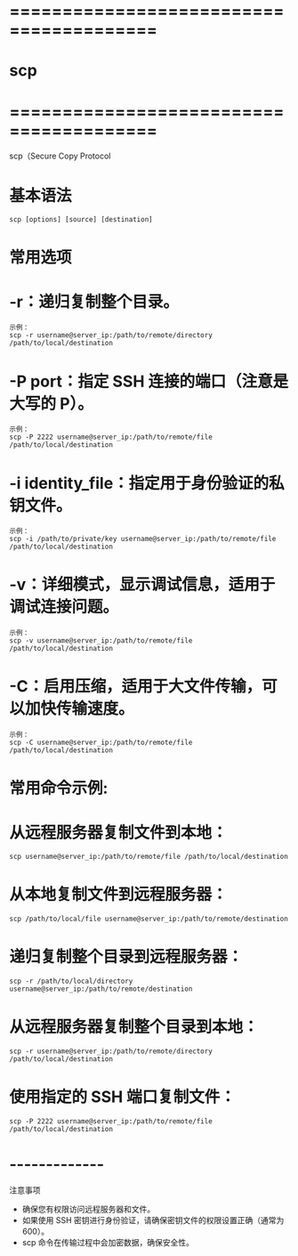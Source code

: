 # ======================================== #
#                 scp
# ======================================== #

scp（Secure Copy Protocol


# 基本语法
    scp [options] [source] [destination]  

# 常用选项
#  -r：递归复制整个目录。
    示例：
    scp -r username@server_ip:/path/to/remote/directory /path/to/local/destination  

#  -P port：指定 SSH 连接的端口（注意是大写的 P）。
    示例：
    scp -P 2222 username@server_ip:/path/to/remote/file /path/to/local/destination  

#  -i identity_file：指定用于身份验证的私钥文件。
    示例：
    scp -i /path/to/private/key username@server_ip:/path/to/remote/file /path/to/local/destination  

#  -v：详细模式，显示调试信息，适用于调试连接问题。
    示例：
    scp -v username@server_ip:/path/to/remote/file /path/to/local/destination  

#  -C：启用压缩，适用于大文件传输，可以加快传输速度。
    示例：
    scp -C username@server_ip:/path/to/remote/file /path/to/local/destination  

# 常用命令示例:
#  从远程服务器复制文件到本地：
    scp username@server_ip:/path/to/remote/file /path/to/local/destination  

#  从本地复制文件到远程服务器：
    scp /path/to/local/file username@server_ip:/path/to/remote/destination  

#  递归复制整个目录到远程服务器：
    scp -r /path/to/local/directory username@server_ip:/path/to/remote/destination  

#  从远程服务器复制整个目录到本地：
    scp -r username@server_ip:/path/to/remote/directory /path/to/local/destination  

#  使用指定的 SSH 端口复制文件：
    scp -P 2222 username@server_ip:/path/to/remote/file /path/to/local/destination  

# -------------
注意事项
- 确保您有权限访问远程服务器和文件。
- 如果使用 SSH 密钥进行身份验证，请确保密钥文件的权限设置正确（通常为 600）。
- scp 命令在传输过程中会加密数据，确保安全性。































